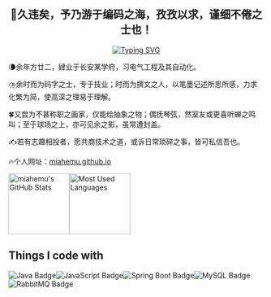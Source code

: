 <h2 align="center">👋久违矣，予乃游于编码之海，孜孜以求，谨细不倦之士也！</h2>

<div align="center">
  
  <div align="center">
    <a href="[https://blog.csdn.net/weixin_74199893?spm=1000.2115.3001.5343](https://blog.csdn.net/weixin_74199893?spm=1000.2115.3001.5343)">
     <img src="https://readme-typing-svg.demolab.com?font=Fira+Code&size=24&pause=1000&color=58A6FF&center=true&vCenter=true&width=500&lines=Welcome+to+my+GitHub!;System.out.println(%22Hello+World!%22);Code+is+like+poetry+✨" alt="Typing SVG">
    </a>
  </div>

</div>

🌘余年方廿二，肄业于长安某学府，习电气工程及其自动化。

⛈️余时而为码字之士，专于技业；时而为撰文之人，以笔墨记述所思所感，力求化繁为简，使高深之理易于理解。

🍀又尝为不甚称职之画家，仅能绘抽象之物；偶抚琴弦，然室友或更喜听蝉之鸣叫；至于球场之上，亦可见余之影，虽常遭封盖。

✍若有志趣相投者，愿共商技术之道，或诉日常琐碎之事，皆可私信吾也。

🔥个人网址：[miahemu.github.io](https://miahemu.github.io/)


<img height="120px" src="https://github-readme-stats.vercel.app/api?username=miahemu&hide_title=true&show_icons=true&hide=issues&include_all_commits=true&count_private=true&theme=graywhite&hide_border=true&bg_color=45,ff7979,ffd479,fffc79,73fa79" alt="miahemu's GitHub Stats"><img height="120px" src="https://github-readme-stats.vercel.app/api/top-langs?username=miahemu&hide_title=true&layout=compact&theme=graywhite&hide_border=true&bg_color=45,fffc79,73fa79,75f0db" alt="Most Used Languages">

## Things I code with
  <img src="https://img.shields.io/badge/Java-007396?style=for-the-badge&logo=java&logoColor=white" alt="Java Badge" /><img src="https://img.shields.io/badge/JavaScript-F7DF1E?style=for-the-badge&logo=javascript&logoColor=black" alt="JavaScript Badge" /><img src="https://img.shields.io/badge/SpringBoot-6DB33F?style=for-the-badge&logo=spring&logoColor=white" alt="Spring Boot Badge" /><img src="https://img.shields.io/badge/MySQL-4479A1?style=for-the-badge&logo=mysql&logoColor=white" alt="MySQL Badge" /><img src="https://img.shields.io/badge/RabbitMQ-FF6600?style=for-the-badge&logo=rabbitmq&logoColor=white" alt="RabbitMQ Badge" />

